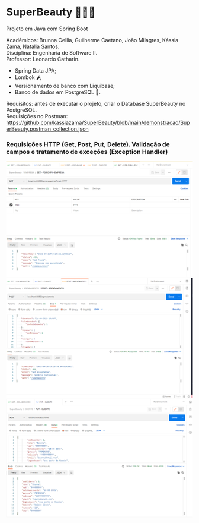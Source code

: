# SuperBeauty 💅💇‍♀️
Projeto em Java com Spring Boot 

Acadêmicos: Brunna Cellia, Guilherme Caetano, João Milagres, Kássia Zama, Natalia Santos. <br>
Disciplina: Engenharia de Software II. <br>
Professor: Leonardo Catharin. <br> 

- Spring Data JPA; <br> 
- Lombok 🌶; <br> 
- Versionamento de banco com Liquibase; <br>
- Banco de dados em PostgreSQL 🐘. <br> 

Requisitos: antes de executar o projeto, criar o Database SuperBeauty no PostgreSQL. <br> 
Requisições no Postman: https://github.com/kassiazama/SuperBeauty/blob/main/demonstracao/SuperBeauty.postman_collection.json


### Requisições HTTP (Get, Post, Put, Delete). Validação de campos e tratamento de exceções (Exception Handler)
<img src="https://github.com/kassiazama/SuperBeauty/blob/main/demonstracao/get%20-%20cnpj.PNG">
<img src="https://github.com/kassiazama/SuperBeauty/blob/main/demonstracao/post%20-%20agendamento.PNG">
<img src="https://github.com/kassiazama/SuperBeauty/blob/main/demonstracao/cliente%20-%20put.PNG">



